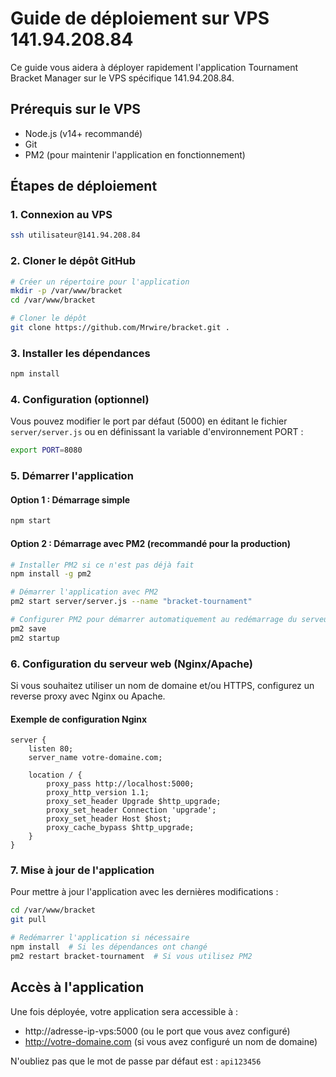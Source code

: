 # Guide de déploiement sur VPS 141.94.208.84

Ce guide vous aidera à déployer rapidement l'application Tournament Bracket Manager sur le VPS spécifique 141.94.208.84.

## Prérequis sur le VPS
- Node.js (v14+ recommandé)
- Git
- PM2 (pour maintenir l'application en fonctionnement)

## Étapes de déploiement

### 1. Connexion au VPS
```bash
ssh utilisateur@141.94.208.84
```

### 2. Cloner le dépôt GitHub
```bash
# Créer un répertoire pour l'application
mkdir -p /var/www/bracket
cd /var/www/bracket

# Cloner le dépôt
git clone https://github.com/Mrwire/bracket.git .
```

### 3. Installer les dépendances
```bash
npm install
```

### 4. Configuration (optionnel)
Vous pouvez modifier le port par défaut (5000) en éditant le fichier `server/server.js` ou en définissant la variable d'environnement PORT :
```bash
export PORT=8080
```

### 5. Démarrer l'application

#### Option 1 : Démarrage simple
```bash
npm start
```

#### Option 2 : Démarrage avec PM2 (recommandé pour la production)
```bash
# Installer PM2 si ce n'est pas déjà fait
npm install -g pm2

# Démarrer l'application avec PM2
pm2 start server/server.js --name "bracket-tournament"

# Configurer PM2 pour démarrer automatiquement au redémarrage du serveur
pm2 save
pm2 startup
```

### 6. Configuration du serveur web (Nginx/Apache)

Si vous souhaitez utiliser un nom de domaine et/ou HTTPS, configurez un reverse proxy avec Nginx ou Apache.

#### Exemple de configuration Nginx
```nginx
server {
    listen 80;
    server_name votre-domaine.com;

    location / {
        proxy_pass http://localhost:5000;
        proxy_http_version 1.1;
        proxy_set_header Upgrade $http_upgrade;
        proxy_set_header Connection 'upgrade';
        proxy_set_header Host $host;
        proxy_cache_bypass $http_upgrade;
    }
}
```

### 7. Mise à jour de l'application

Pour mettre à jour l'application avec les dernières modifications :

```bash
cd /var/www/bracket
git pull

# Redémarrer l'application si nécessaire
npm install  # Si les dépendances ont changé
pm2 restart bracket-tournament  # Si vous utilisez PM2
```

## Accès à l'application

Une fois déployée, votre application sera accessible à :
- http://adresse-ip-vps:5000 (ou le port que vous avez configuré)
- http://votre-domaine.com (si vous avez configuré un nom de domaine)

N'oubliez pas que le mot de passe par défaut est : `api123456`
